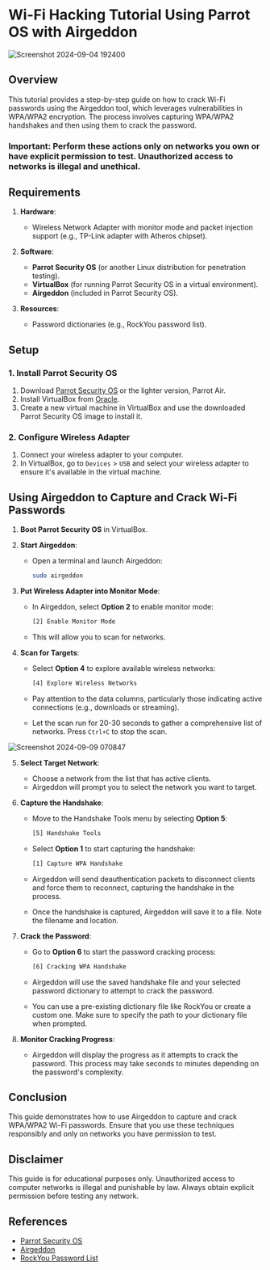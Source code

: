 # Wi-Fi Hacking Tutorial Using Parrot OS with Airgeddon

![Screenshot 2024-09-04 192400](https://github.com/user-attachments/assets/d7a7c34f-2e93-4c81-84cc-8b46c77e55ca)

## Overview

This tutorial provides a step-by-step guide on how to crack Wi-Fi passwords using the Airgeddon tool, which leverages vulnerabilities in WPA/WPA2 encryption. The process involves capturing WPA/WPA2 handshakes and then using them to crack the password.

### **Important**: Perform these actions only on networks you own or have explicit permission to test. Unauthorized access to networks is illegal and unethical.

## Requirements

1. **Hardware**:
   - Wireless Network Adapter with monitor mode and packet injection support (e.g., TP-Link adapter with Atheros chipset).

2. **Software**:
   - **Parrot Security OS** (or another Linux distribution for penetration testing).
   - **VirtualBox** (for running Parrot Security OS in a virtual environment).
   - **Airgeddon** (included in Parrot Security OS).

3. **Resources**:
   - Password dictionaries (e.g., RockYou password list).

## Setup

### 1. Install Parrot Security OS

1. Download [Parrot Security OS](https://www.parrotsec.org/download/) or the lighter version, Parrot Air.
2. Install VirtualBox from [Oracle](https://www.virtualbox.org/).
3. Create a new virtual machine in VirtualBox and use the downloaded Parrot Security OS image to install it.

### 2. Configure Wireless Adapter

1. Connect your wireless adapter to your computer.
2. In VirtualBox, go to `Devices` > `USB` and select your wireless adapter to ensure it's available in the virtual machine.

## Using Airgeddon to Capture and Crack Wi-Fi Passwords

1. **Boot Parrot Security OS** in VirtualBox.

2. **Start Airgeddon**:
   - Open a terminal and launch Airgeddon:

     ```bash
     sudo airgeddon
     ```

3. **Put Wireless Adapter into Monitor Mode**:
   - In Airgeddon, select **Option 2** to enable monitor mode:

     ```bash
     [2] Enable Monitor Mode
     ```

   - This will allow you to scan for networks.

4. **Scan for Targets**:
   - Select **Option 4** to explore available wireless networks:

     ```bash
     [4] Explore Wireless Networks
     ```

   - Pay attention to the data columns, particularly those indicating active connections (e.g., downloads or streaming).

   - Let the scan run for 20-30 seconds to gather a comprehensive list of networks. Press `Ctrl+C` to stop the scan.

![Screenshot 2024-09-09 070847](https://github.com/user-attachments/assets/9a52b5c0-dcb6-40c2-8cae-8b24a7f52757)

5. **Select Target Network**:
   - Choose a network from the list that has active clients.
   - Airgeddon will prompt you to select the network you want to target.

6. **Capture the Handshake**:
   - Move to the Handshake Tools menu by selecting **Option 5**:

     ```bash
     [5] Handshake Tools
     ```

   - Select **Option 1** to start capturing the handshake:

     ```bash
     [1] Capture WPA Handshake
     ```

   - Airgeddon will send deauthentication packets to disconnect clients and force them to reconnect, capturing the handshake in the process.

   - Once the handshake is captured, Airgeddon will save it to a file. Note the filename and location.

7. **Crack the Password**:
   - Go to **Option 6** to start the password cracking process:

     ```bash
     [6] Cracking WPA Handshake
     ```

   - Airgeddon will use the saved handshake file and your selected password dictionary to attempt to crack the password.

   - You can use a pre-existing dictionary file like RockYou or create a custom one. Make sure to specify the path to your dictionary file when prompted.

8. **Monitor Cracking Progress**:
   - Airgeddon will display the progress as it attempts to crack the password. This process may take seconds to minutes depending on the password's complexity.

## Conclusion

This guide demonstrates how to use Airgeddon to capture and crack WPA/WPA2 Wi-Fi passwords. Ensure that you use these techniques responsibly and only on networks you have permission to test.

## Disclaimer

This guide is for educational purposes only. Unauthorized access to computer networks is illegal and punishable by law. Always obtain explicit permission before testing any network.

## References

- [Parrot Security OS](https://www.parrotsec.org/)
- [Airgeddon](https://github.com/v1s1t0r1sh3r3/airgeddon)
- [RockYou Password List](https://github.com/brannondorsey/naive-hashcat/blob/master/rockyou.txt)
```
